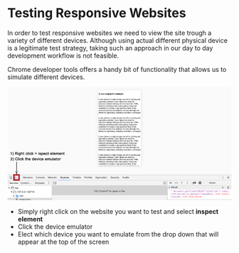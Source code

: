 # Testing Responsive Websites


In order to test responsive websites we need to view the site trough a variety of different devices. Although using actual different physical device is a legitimate test strategy, taking  such an approach in our day to day development workflow is not feasible. 

Chrome developer tools offers a handy bit of functionality that allows us to simulate different devices. 


![device_emulation_tools_up.png](assets/device_emulation_tools_up.png)

- Simply right click on the website you want to test and select **inspect element**	
- Click the device emulator
- Elect which device you want to emulate from the drop down that will appear at the top of the screen

